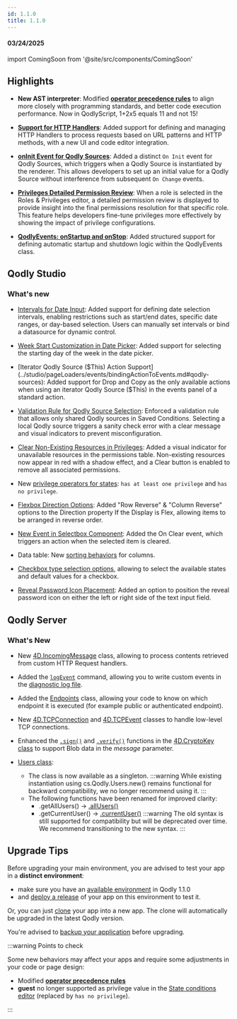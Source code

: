 ```yaml
---
id: 1.1.0
title: 1.1.0
---
```



#### 03/24/2025

import ComingSoon from '@site/src/components/ComingSoon'


## Highlights

- **New AST interpreter**: Modified [**operator precedence rules**](../language/basics/lang-operators.md#operator-precedence) to align more closely with programming standards, and better code execution performance. Now in QodlyScript, 1+2x5 equals 11 and not 15!

- [**Support for HTTP Handlers**](../studio/httpHandlers): Added support for defining and managing HTTP Handlers to process requests based on URL patterns and HTTP methods, with a new UI and code editor integration. 

- [**onInit Event for Qodly Sources**](../studio/pageLoaders/events/overview.md#on-init): Added a distinct `On Init` event for Qodly Sources, which triggers when a Qodly Source is instantiated by the renderer. This allows developers to set up an initial value for a Qodly Source without interference from subsequent `On Change` events.

- [**Privileges Detailed Permission Review**](../studio/roles/overview.md#detailed-permission-review-for-roles): When a role is selected in the Roles & Privileges editor, a detailed permission review is displayed to provide insight into the final permissions resolution for that specific role. This feature helps developers fine-tune privileges more effectively by showing the impact of privilege configurations.

- [**QodlyEvents: onStartup and onStop**](../studio/qodlyEventsClass): Added structured support for defining automatic startup and shutdown logic within the QodlyEvents class.


## Qodly Studio

<h3>What's new</h3>

- [Intervals for Date Input](../studio/pageLoaders/components/textinput.md#embedded-input): Added support for defining date selection intervals, enabling restrictions such as start/end dates, specific date ranges, or day-based selection. Users can manually set intervals or bind a datasource for dynamic control.

- [Week Start Customization in Date Picker](../studio/pageLoaders/components/textinput.md#embedded-input): Added support for selecting the starting day of the week in the date picker.

- [Iterator Qodly Source ($This) Action Support](../studio/pageLoaders/events/bindingActionToEvents.md#qodly-sources): Added support for Drop and Copy as the only available actions when using an iterator Qodly Source ($This) in the events panel of a standard action.

- [Validation Rule for Qodly Source Selection](../studio/pageLoaders/states/conditionalState.md#saved-condition): Enforced a validation rule that allows only shared Qodly sources in Saved Conditions. Selecting a local Qodly source triggers a sanity check error with a clear message and visual indicators to prevent misconfiguration.

- [Clear Non-Existing Resources in Privileges](../studio/roles/permissionsOverview.md#clear-non-existing-resources): Added a visual indicator for unavailable resources in the permissions table. Non-existing resources now appear in red with a shadow effect, and a Clear button is enabled to remove all associated permissions.

- New [privilege operators for states](../studio/pageLoaders/states/conditionalState.md#privilege-condition): `has at least one privilege` and `has no privilege`. 

- [Flexbox Direction Options](../studio/pageLoaders/styling.md#properties-panel-styling-options): Added "Row Reverse" & "Column Reverse" options to the Direction property If the Display is Flex, allowing items to be arranged in reverse order.


- [New Event in Selectbox Component](../studio/pageLoaders/components/selectbox.md#triggers-and-events): Added the On Clear event, which triggers an action when the selected item is cleared.

- Data table: New [sorting behaviors](../studio/pageLoaders/components/datatable.md#properties-customization) for columns.

- [Checkbox type selection options](../studio/pageLoaders/components/checkbox.md#checkbox-component), allowing to select the available states and default values for a checkbox.

- [Reveal Password Icon Placement](../studio/pageLoaders/components/textinput.md#embedded-input): Added an option to position the reveal password icon on either the left or right side of the text input field.


## Qodly Server

<h3> What's New </h3>

- New [4D.IncomingMessage](../language/IncomingMessageClass.md) class, allowing to process contents retrieved from custom HTTP Request handlers.

- Added the [`logEvent`](../language/commands/logEvent.md) command, allowing you to write custom events in the [diagnostic log file](../cloud/resourceMonitoring.md#logs-tab).


- Added the [Endpoints](../language/EndpointsClass) class, allowing your code to know on which endpoint it is executed (for example public or authenticated endpoint).





- New [4D.TCPConnection](../language/TCPConnectionClass.md) and [4D.TCPEvent](../language/TCPEventClass.md) classes to handle low-level TCP connections. 


- Enhanced the [`.sign()`](../language/CryptoKeyClass.md#sign) and [`.verify()`](../language/CryptoKeyClass.md#verify) functions in the [4D.CryptoKey class](../language/CryptoKeyClass.md) to support Blob data in the *message* parameter. 

- [Users class](../language/UsersClass):
    - The class is now available as a singleton.
      :::warning
         While existing instantiation using cs.Qodly.Users.new() remains functional for backward    compatibility, we no longer recommend using it.
        :::
    - The following functions have been renamed for improved clarity:
        - .getAllUsers() → [.allUsers()](../language/UsersClass.md#allusers)
        - .getCurrentUser() → [.currentUser()](../language/UsersClass.md#currentuser)
        :::warning
        The old syntax is still supported for compatibility but will be deprecated over time. We recommend transitioning to the new syntax.
        :::


## Upgrade Tips


Before upgrading your main environment, you are advised to test your app in a **distinct environment**: 

- make sure you have an [available environment](../cloud/billingSubscriptionManagement.md#add-environment) in Qodly 1.1.0 
- and [deploy a release](../cloud/releaseManagementDeployment.md#deploying-a-release) of your app on this environment to test it.

Or, you can just [clone](../cloud/consoleOverview.md#managing-applications) your app into a new app. The clone will automatically be upgraded in the latest Qodly version. 

You're advised to [backup your application](../cloud/dataManagement.md#configuring-backup-frequency) before upgrading. 

:::warning Points to check

Some new behaviors may affect your apps and require some adjustments in your code or page design:

- Modified [**operator precedence rules**](../language/basics/lang-operators.md#operator-precedence) 
- **guest** no longer supported as privilege value in the [State conditions editor](../studio/pageLoaders/states/conditionalState.md#privilege-condition) (replaced by `has no privilege`).


:::

